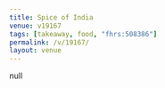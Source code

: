 ```yaml
---
title: Spice of India
venue: v19167
tags: [takeaway, food, "fhrs:508386"]
permalink: /v/19167/
layout: venue
---
```

null